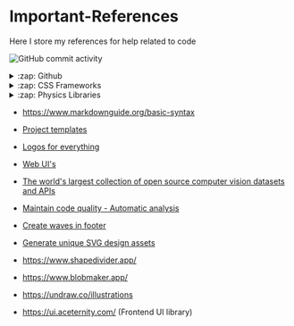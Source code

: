 # Important-References
Here I store my references for help related to code

![GitHub commit activity](https://img.shields.io/github/commit-activity/w/r-a-j/Important-References)

<details>
  <summary>:zap: Github </summary>
 
<!--START_SECTION:activity-->
- [Github Badges](https://shields.io/badges)
- [Github Repository, User & Language card's](https://kasroudra-stats-card.onrender.com/)
- [Github profile readme generator](https://rahuldkjain.github.io/gh-profile-readme-generator/)
<!--END_SECTION:activity-->

</details>

<details>
  <summary>:zap: CSS Frameworks </summary>
 
<!--START_SECTION:activity-->
- https://tailwindcss.com/docs/installation
- https://bulma.io/
- https://stackoverflow.design/
- https://m3.material.io/get-started
- https://www.beercss.com/
<!--END_SECTION:activity-->

</details>

<details>
  <summary>:zap: Physics Libraries </summary>
 
<!--START_SECTION:activity-->
- https://box2d.org/
- https://google.github.io/liquidfun/
- https://brm.io/matter-js/
- https://brm.io/gears/
<!--END_SECTION:activity-->

</details>

- https://www.markdownguide.org/basic-syntax

- [Project templates](https://www.cookiecutter.io/templates)

- [Logos for everything](https://worldvectorlogo.com)

- [Web UI's](https://uiverse.io/elements) 

- [The world's largest collection of open source computer vision datasets and APIs](https://universe.roboflow.com/)

- [Maintain code quality - Automatic analysis](https://app.codacy.com/)

- [Create waves in footer](https://getwaves.io/)

- [Generate unique SVG design assets](https://haikei.app/)

- https://www.shapedivider.app/

- https://www.blobmaker.app/

- https://undraw.co/illustrations
  
- https://ui.aceternity.com/  (Frontend UI library)
